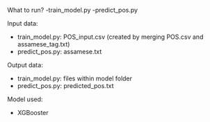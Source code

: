 ﻿What to run?
-train_model.py
-predict_pos.py

Input data:
- train_model.py: POS_input.csv (created by merging POS.csv and assamese_tag.txt)
- predict_pos.py: assamese.txt

Output data:
- train_model.py: files within model folder
- predict_pos.py: predicted_pos.txt 

Model used: 
- XGBooster



